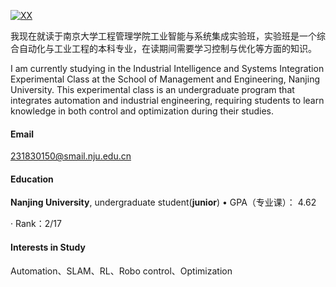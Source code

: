 [![XX](https://img.shields.io/badge/XX-github-blue?logo=github)](https://github.com/XX)

我现在就读于南京大学工程管理学院工业智能与系统集成实验班，实验班是一个综合自动化与工业工程的本科专业，在读期间需要学习控制与优化等方面的知识。

I am currently studying in the Industrial Intelligence and Systems Integration Experimental Class at the School of Management and Engineering, Nanjing University. This experimental class is an undergraduate program that integrates automation and industrial engineering, requiring students to learn knowledge in both control and optimization during their studies.

#### Email

231830150@smail.nju.edu.cn

#### Education

**Nanjing University**, undergraduate student(**junior**)
• GPA（专业课）： 4.62

· Rank：2/17

#### Interests in Study

Automation、SLAM、RL、Robo control、Optimization
